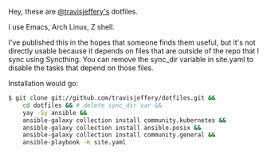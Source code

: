 Hey, these are [@travisjeffery's](http://twitter.com/travisjeffery) dotfiles.

I use Emacs, Arch Linux, Z shell.

I've published this in the hopes that someone finds them useful, but it's not directly usable because it depends on files that are outside of the repo that I sync using Syncthing. You can remove the sync_dir variable in site.yaml to disable the tasks that depend on those files.

Installation would go:

``` sh
$ git clone git://github.com/travisjeffery/dotfiles.git && 
    cd dotfiles && # delete sync_dir var &&
    yay -Sy ansible &&
    ansible-galaxy collection install community.kubernetes &&
    ansible-galaxy collection install ansible.posix &&
    ansible-galaxy collection install community.general &&
    ansible-playbook -K site.yaml
```




